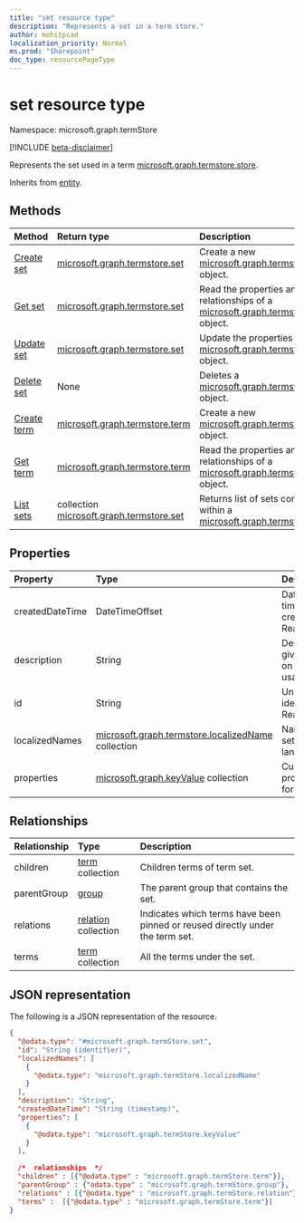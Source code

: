 ```yaml
---
title: "set resource type"
description: "Represents a set in a term store."
author: mohitpcad
localization_priority: Normal
ms.prod: "Sharepoint"
doc_type: resourcePageType
---
```


# set resource type

Namespace: microsoft.graph.termStore

[!INCLUDE [beta-disclaimer](../../includes/beta-disclaimer.md)]

Represents the set used in a term [microsoft.graph.termstore.store].

Inherits from [entity](../resources/entity.md).

## Methods
|Method|Return type|Description|
|:---|:---|:---|
|[Create set](../api/termstore-set-create.md)|[microsoft.graph.termstore.set](../resources/termstore-set.md)|Create a new [microsoft.graph.termstore.set](../resources/termstore-set.md) object.|
|[Get set](../api/termstore-set-get.md)|[microsoft.graph.termstore.set](../resources/termstore-set.md)|Read the properties and relationships of a [microsoft.graph.termstore.set](../resources/termstore-set.md) object.|
|[Update set](../api/termstore-set-update.md)|[microsoft.graph.termstore.set](../resources/termstore-set.md)|Update the properties of a [microsoft.graph.termstore.set](../resources/termstore-set.md) object.|
|[Delete set](../api/termstore-set-delete.md)|None|Deletes a [microsoft.graph.termstore.set](../resources/termstore-set.md) object.|
|[Create term](../api/termstore-term-create.md)|[microsoft.graph.termstore.term](../resources/termstore-term.md)|Create a new [microsoft.graph.termstore.term] object.|
|[Get term](../api/termstore-term-get.md)|[microsoft.graph.termstore.term](../resources/termstore-term.md)|Read the properties and relationships of a [microsoft.graph.termstore.term](../resources/termstore-term.md) object.|
|[List sets](../api/termstore-group-list-sets.md])|collection [microsoft.graph.termstore.set] | Returns list of sets contained within a [microsoft.graph.termstore.group]

## Properties
|Property|Type|Description|
|:---|:---|:---|
|createdDateTime|DateTimeOffset|Date and time of set creation. Read-only.|
|description|String|Description giving details on the term usage.|
|id|String|Unique identifier. Read-only.|
|localizedNames|[microsoft.graph.termstore.localizedName](../resources/termstore-localizedname.md) collection|Name of the set for each languageTag.|
|properties|[microsoft.graph.keyValue](../resources/keyvalue.md) collection|Custom properties for the set.|

## Relationships
|Relationship|Type|Description|
|:---|:---|:---|
|children|[term](../resources/termstore-term.md) collection|Children terms of term set.|
|parentGroup|[group](../resources/termstore-group.md)|The parent group that contains the set.|
|relations|[relation](../resources/termstore-relation.md) collection|Indicates which terms have been pinned or reused directly under the term set.|
|terms|[term](../resources/termstore-term.md) collection|All the terms under the set.|

## JSON representation
The following is a JSON representation of the resource.
<!-- {
  "blockType": "resource",
  "keyProperty": "id",
  "@odata.type": "microsoft.graph.termStore.set",
  "baseType": "microsoft.graph.entity",
  "openType": false
}
-->
``` json
{
  "@odata.type": "#microsoft.graph.termStore.set",
  "id": "String (identifier)",
  "localizedNames": [
    {
      "@odata.type": "microsoft.graph.termStore.localizedName"
    }
  ],
  "description": "String",
  "createdDateTime": "String (timestamp)",
  "properties": [
    {
      "@odata.type": "microsoft.graph.termStore.keyValue"
    }
  ],
  
  /*  relationships  */
  "children" : [{"@odata.type" : "microsoft.graph.termStore.term"}],
  "parentGroup" : {"odata.type" : "microsoft.graph.termStore.group"},
  "relations" : [{"@odata.type" : "microsoft.graph.termStore.relation"}] ,
  "terms" :  [{"@odata.type" : "microsoft.graph.termStore.term"}]
}
```

[microsoft.graph.termStore.term]: termstore-term.md
[microsoft.graph.termStore.set]: termstore-set.md
[microsoft.graph.termStore.group]: termstore-group.md
[microsoft.graph.termStore.relation]: termstore-relation.md
[microsoft.graph.termStore.store]: termstore-store.md
[microsoft.graph.termStore.localizedName]: termstore-localizedname.md

<!--
{
  "type": "#page.annotation",
  "description": "TermSet is the entity containing the particular taxonomy for a tenant",
  "keywords": "termSet,facet,resource",
  "section": "documentation",
  "tocPath": "TermSet",
  "tocBookmarks": {
    "Resources/termStore.set": "#"
  },
  "suppressions": []
}
-->
